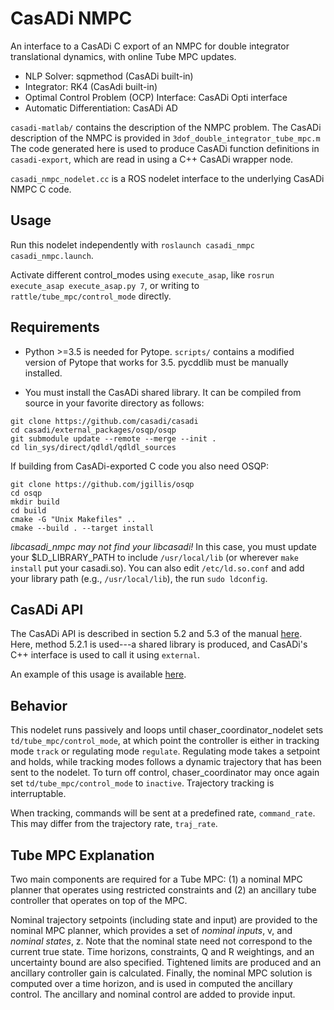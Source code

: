 # CasADi NMPC
An interface to a CasADi C export of an NMPC for double integrator translational dynamics, with online Tube MPC updates.

* NLP Solver: sqpmethod (CasADi built-in)
* Integrator: RK4 (CasAdi built-in)
* Optimal Control Problem (OCP) Interface: CasADi Opti interface
* Automatic Differentiation: CasADi AD

`casadi-matlab/` contains the description of the NMPC problem. The CasADi description of the NMPC is provided in `3dof_double_integrator_tube_mpc.m`
The code generated here is used to produce CasADi function definitions in `casadi-export`, which are read in using a C++ CasADi wrapper node.

`casadi_nmpc_nodelet.cc` is a ROS nodelet interface to the underlying CasADi NMPC C code. 

## Usage
Run this nodelet independently with `roslaunch casadi_nmpc casadi_nmpc.launch`.

Activate different control_modes using `execute_asap`, like `rosrun execute_asap execute_asap.py 7`, or writing to `rattle/tube_mpc/control_mode` directly.

## Requirements
* Python >=3.5 is needed for Pytope. `scripts/` contains a modified version of Pytope that works for 3.5. pycddlib must be manually installed.

* You must install the CasADi shared library. It can be compiled from source in your favorite directory as follows:

```
git clone https://github.com/casadi/casadi
cd casadi/external_packages/osqp/osqp
git submodule update --remote --merge --init .
cd lin_sys/direct/qdldl/qdldl_sources
```

If building from CasADi-exported C code you also need OSQP:
```
git clone https://github.com/jgillis/osqp
cd osqp
mkdir build
cd build
cmake -G "Unix Makefiles" ..
cmake --build . --target install
```

*libcasadi_nmpc may not find your libcasadi!* In this case, you must update your $LD_LIBRARY_PATH to include `/usr/local/lib` (or wherever `make install` put your casadi.so). You can also edit `/etc/ld.so.conf` and add your library path (e.g., `/usr/local/lib`), the run `sudo ldconfig`.


## CasADi API
The CasADi API is described in section 5.2 and 5.3 of the manual [here](https://web.casadi.org/docs/#syntax-for-generating-code). Here, method 5.2.1 is used---a shared library is produced, and CasADi's C++ interface is used to call it using `external`.

An example of this usage is available [here](https://github.com/casadi/casadi/blob/master/docs/examples/cplusplus/codegen_usage.cpp#L199).


## Behavior
This nodelet runs passively and loops until chaser_coordinator_nodelet sets `td/tube_mpc/control_mode`, at which point the controller is either in tracking mode
`track` or regulating mode `regulate`. Regulating mode takes a setpoint and holds, while tracking modes follows a dynamic trajectory that has
been sent to the nodelet. To turn off control, chaser_coordinator may once again set `td/tube_mpc/control_mode` to `inactive`. Trajectory tracking is interruptable.

When tracking, commands will be sent at a predefined rate, `command_rate`. This may differ from the trajectory rate, `traj_rate`.


## Tube MPC Explanation
Two main components are required for a Tube MPC: (1) a nominal MPC planner that operates using restricted constraints and (2) an ancillary tube controller that operates on top of the MPC.

Nominal trajectory setpoints (including state and input) are provided to the nominal MPC planner, which provides a set of *nominal inputs*, v, and *nominal states*, z. Note that the nominal state need not correspond to the current true state. Time horizons, constraints, Q and R weightings, and an uncertainty bound are also specified. Tightened limits are produced and an ancillary controller gain is calculated. Finally, the nominal MPC solution is computed over a time horizon, and is used in computed the ancillary control. The ancillary and nominal control are added to provide input.

